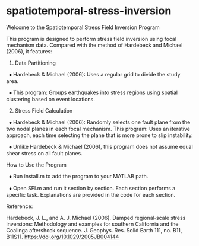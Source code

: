 # spatiotemporal-stress-inversion

Welcome to the Spatiotemporal Stress Field Inversion Program

This program is designed to perform stress field inversion using focal mechanism data.
Compared with the method of Hardebeck and Michael (2006), it features:

1.	Data Partitioning
   
    ⦁ Hardebeck & Michael (2006): Uses a regular grid to divide the study area.
    
    ⦁ This program: Groups earthquakes into stress regions using spatial clustering based on event locations.

2. Stress Field Calculation
   
    ⦁ Hardebeck & Michael (2006): Randomly selects one fault plane from the two nodal planes in each focal mechanism.
      This program: Uses an iterative approach, each time selecting the plane that is more prone to slip instability.
      
    ⦁ Unlike Hardebeck & Michael (2006), this program does not assume equal shear stress on all fault planes.

How to Use the Program

    ⦁ Run install.m to add the program to your MATLAB path.
    
    ⦁ Open SFI.m and run it section by section. Each section performs a specific task.
      Explanations are provided in the code for each section.

Reference:

Hardebeck, J. L., and A. J. Michael (2006). Damped regional‐scale stress inversions: Methodology and examples for southern California and the Coalinga aftershock sequence. J. Geophys. Res. Solid Earth 111, no. B11, B11S11. https://doi.org/10.1029/2005JB004144

